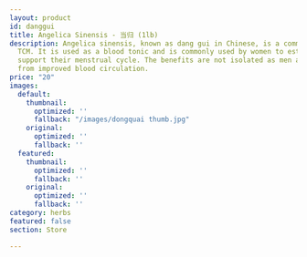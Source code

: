 ```yaml
---
layout: product
id: danggui
title: Angelica Sinensis - 当归 (1lb)
description: Angelica sinensis, known as dang gui in Chinese, is a common herb for
  TCM. It is used as a blood tonic and is commonly used by women to establish and
  support their menstrual cycle. The benefits are not isolated as men also benefit
  from improved blood circulation.
price: "20"
images:
  default:
    thumbnail:
      optimized: ''
      fallback: "/images/dongquai thumb.jpg"
    original:
      optimized: ''
      fallback: ''
  featured:
    thumbnail:
      optimized: ''
      fallback: ''
    original:
      optimized: ''
      fallback: ''
category: herbs
featured: false
section: Store

---
```

